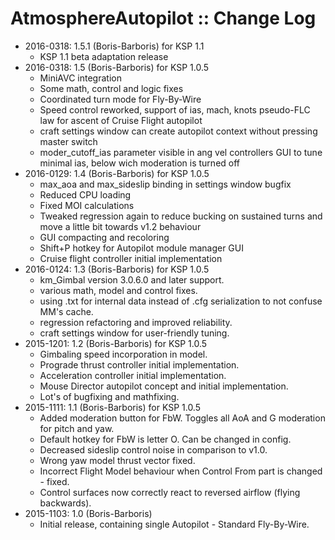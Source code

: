 AtmosphereAutopilot :: Change Log
=================================

* 2016-0318: 1.5.1 (Boris-Barboris) for KSP 1.1
	+ KSP 1.1 beta adaptation release
* 2016-0318: 1.5 (Boris-Barboris) for KSP 1.0.5
	+ MiniAVC integration
	+ Some math, control and logic fixes
	+ Coordinated turn mode for Fly-By-Wire
	+ Speed control reworked, support of ias, mach, knots
pseudo-FLC law for ascent of Cruise Flight autopilot
	+ craft settings window can create autopilot context without pressing master switch
	+ moder_cutoff_ias parameter visible in ang vel controllers GUI to tune minimal ias, below wich moderation is turned off
* 2016-0129: 1.4 (Boris-Barboris) for KSP 1.0.5
	+ max_aoa and max_sideslip binding in settings window bugfix
	+ Reduced CPU loading
	+ Fixed MOI calculations
	+ Tweaked regression again to reduce bucking on sustained turns and move a little bit towards v1.2 behaviour
	+ GUI compacting and recoloring
	+ Shift+P hotkey for Autopilot module manager GUI
	+ Cruise flight controller initial implementation
* 2016-0124: 1.3 (Boris-Barboris) for KSP 1.0.5
	+ km_Gimbal version 3.0.6.0 and later support.
	+ various math, model and control fixes.
	+ using .txt for internal data instead of .cfg serialization to not confuse MM's cache.
	+ regression refactoring and improved reliability.
	+ craft settings window for user-friendly tuning.
* 2015-1201: 1.2 (Boris-Barboris) for KSP 1.0.5
	+ Gimbaling speed incorporation in model.
	+ Prograde thrust controller initial implementation.
	+ Acceleration controller initial implementation.
	+ Mouse Director autopilot concept and initial implementation.
	+ Lot's of bugfixing and mathfixing.
* 2015-1111: 1.1 (Boris-Barboris) for KSP 1.0.5
	+ Added moderation button for FbW. Toggles all AoA and G moderation for pitch and yaw.
	+ Default hotkey for FbW is letter O. Can be changed in config.
	+ Decreased sideslip control noise in comparison to v1.0.
	+ Wrong yaw model thrust vector fixed.
	+ Incorrect Flight Model behaviour when Control From part is changed - fixed.
	+ Control surfaces now correctly react to reversed airflow (flying backwards). 
* 2015-1103: 1.0 (Boris-Barboris)
	+ Initial release, containing single Autopilot - Standard Fly-By-Wire.
